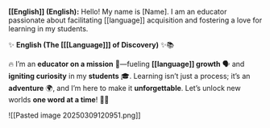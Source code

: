 **[[English]] (English):** Hello! My name is [Name]. I am an educator passionate about facilitating [[language]] acquisition and fostering a love for learning in my students.

✨ **English (The [[[Language]]] of Discovery)** ✨📚

🔥 I’m an **educator on a mission** 🚀—fueling **[[language]] growth** 🗣️ and **igniting curiosity** in my **students** 🎓. Learning isn’t just a process; it’s an **adventure** 🌍, and I’m here to make it **unforgettable**. Let’s unlock new worlds **one word at a time**! 🔑📖

![[Pasted image 20250309120951.png]]


